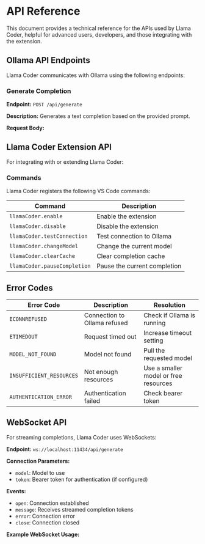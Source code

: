 # API Reference

This document provides a technical reference for the APIs used by Llama Coder, helpful for advanced users, developers, and those integrating with the extension.

## Ollama API Endpoints

Llama Coder communicates with Ollama using the following endpoints:

### Generate Completion

**Endpoint:** `POST /api/generate`

**Description:** Generates a text completion based on the provided prompt.

**Request Body:**

## Llama Coder Extension API

For integrating with or extending Llama Coder:

### Commands

Llama Coder registers the following VS Code commands:

| Command | Description |
|---------|-------------|
| `llamaCoder.enable` | Enable the extension |
| `llamaCoder.disable` | Disable the extension |
| `llamaCoder.testConnection` | Test connection to Ollama |
| `llamaCoder.changeModel` | Change the current model |
| `llamaCoder.clearCache` | Clear completion cache |
| `llamaCoder.pauseCompletion` | Pause the current completion |

## Error Codes

| Error Code | Description | Resolution |
|------------|-------------|------------|
| `ECONNREFUSED` | Connection to Ollama refused | Check if Ollama is running |
| `ETIMEDOUT` | Request timed out | Increase timeout setting |
| `MODEL_NOT_FOUND` | Model not found | Pull the requested model |
| `INSUFFICIENT_RESOURCES` | Not enough resources | Use a smaller model or free resources |
| `AUTHENTICATION_ERROR` | Authentication failed | Check bearer token |

## WebSocket API

For streaming completions, Llama Coder uses WebSockets:

**Endpoint:** `ws://localhost:11434/api/generate`

**Connection Parameters:**
- `model`: Model to use
- `token`: Bearer token for authentication (if configured)

**Events:**
- `open`: Connection established
- `message`: Receives streamed completion tokens
- `error`: Connection error
- `close`: Connection closed

**Example WebSocket Usage:**
